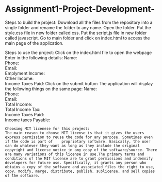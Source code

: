 # Assignment1-Project-Development-

Steps to build the project:
Download all the files from the repository into a single folder and rename the folder to any name.
Open the folder.
Put the style.css file in new folder called css.
Put the script.js file in new folder called javascript.
Go to main folder and click on index.html to access the main page of the application.

Steps to use the project:
Click on the index.html file to open the webpage
Enter in the following details:
    Name:	
    Phone:	
    Email:	
    Emplyment Income:	
    Other Income:	
    Income Taxes Paid:
 Click on the submit button
 The application will display the following things on the same page:
    Name:	
    Phone:	
    Email:	
    Total Income:	
    Total Income Tax:	
    Income Taxes Paid:	
    Income taxes Payable:
    
    Choosing MIT licenese for this project:
    The main reason to choose MIT license is that it gives the users express permission to reuse the code for any purpose. Sometimes even if the code is part of    proprietary software. Basically, the user can do whatever they want as long as they include the original copyright and license notice in any copy of the software/source. There are many variations of this license in use.The primary terms and conditions of the MIT license are to grant permissions and indemnify developers for future use. Specifically, it grants any person who obtains a copy of the software and associated files the right to use, copy, modify, merge, distribute, publish, sublicense, and sell copies of the software.
